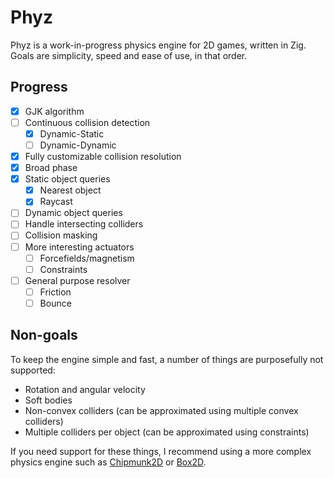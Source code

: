 # Phyz

Phyz is a work-in-progress physics engine for 2D games, written in Zig.
Goals are simplicity, speed and ease of use, in that order.

## Progress

- [x] GJK algorithm
- [ ] Continuous collision detection
	- [x] Dynamic-Static
	- [ ] Dynamic-Dynamic
- [x] Fully customizable collision resolution
- [x] Broad phase
- [x] Static object queries
	- [x] Nearest object
	- [x] Raycast
- [ ] Dynamic object queries
- [ ] Handle intersecting colliders
- [ ] Collision masking
- [ ] More interesting actuators
	- [ ] Forcefields/magnetism
	- [ ] Constraints
- [ ] General purpose resolver
	- [ ] Friction
	- [ ] Bounce

## Non-goals

To keep the engine simple and fast, a number of things are purposefully not supported:

- Rotation and angular velocity
- Soft bodies
- Non-convex colliders (can be approximated using multiple convex colliders)
- Multiple colliders per object (can be approximated using constraints)

If you need support for these things, I recommend using a more complex physics engine
such as [Chipmunk2D] or [Box2D].

[Chipmunk2D]: https://chipmunk-physics.net/
[Box2D]: https://box2d.org/
